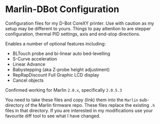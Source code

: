 # Marlin-DBot Configuration

Configuration files for my D-Bot CoreXY printer. Use with caution as my setup may be different to yours. Things to pay attention to are stepper configuration, thermal PID settings, axis and end-stop directions.

Enables a number of optional features including:
 * BLTouch probe and bi-linear auto bed-levelling
 * S-Curve acceleration 
 * Linear Advance
 * Babystepping (aka Z-probe height adjustment)
 * RepRapDiscount Full Graphic LCD display
 * Cancel objects

Confirmed working for Marlin `2.0.x`, specifically `2.0.5.3`

You need to take these files and copy (link) them into the `Marlin` sub-directory of the Marlin firmware repo. These files replace the existing `.h` files in that directory. If you are interested in my modifications use your favourite diff tool to see what I have changed.


